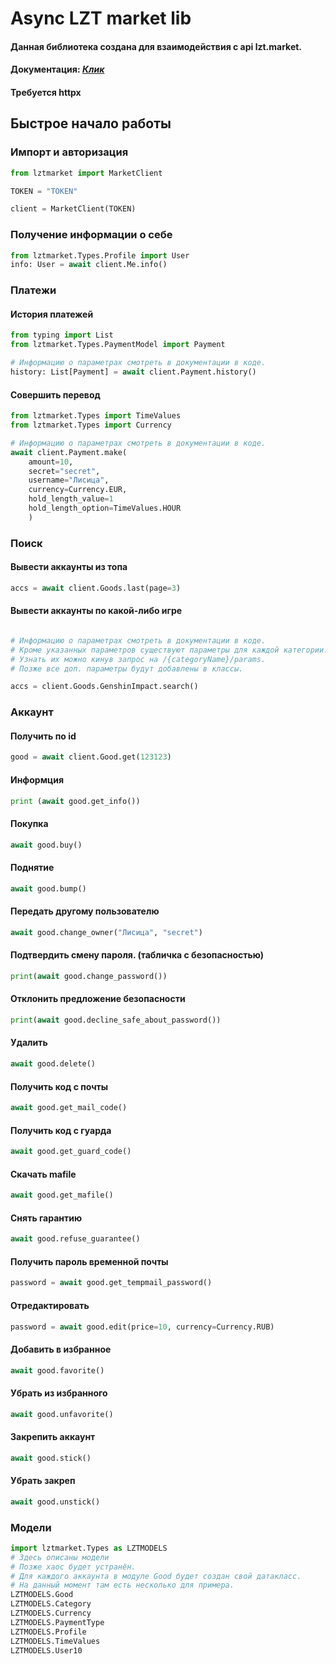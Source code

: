 # Async LZT market lib

#### Данная библиотека создана для взаимодействия с api lzt.market.
#### Документация: [*Клик*](https://docs.api.zelenka.guru/?market)
#### Требуется httpx


## Быстрое начало работы

### Импорт и авторизация

```python
from lztmarket import MarketClient

TOKEN = "TOKEN"

client = MarketClient(TOKEN)
```

### Получение информации о себе
```python
from lztmarket.Types.Profile import User
info: User = await client.Me.info()

```

### Платежи
#### История платежей

```python
from typing import List
from lztmarket.Types.PaymentModel import Payment

# Информацию о параметрах смотреть в документации в коде.
history: List[Payment] = await client.Payment.history()

```
#### Совершить перевод
```python
from lztmarket.Types import TimeValues
from lztmarket.Types import Currency

# Информацию о параметрах смотреть в документации в коде.
await client.Payment.make(
    amount=10,
    secret="secret",
    username="Лисица",
    currency=Currency.EUR,
    hold_length_value=1
    hold_length_option=TimeValues.HOUR
    )
```

### Поиск

#### Вывести аккаунты из топа
```python
accs = await client.Goods.last(page=3)
```

#### Вывести аккаунты по какой-либо игре
```python

# Информацию о параметрах смотреть в документации в коде.
# Кроме указанных параметров существуют параметры для каждой категории.
# Узнать их можно кинув запрос на /{categoryName}/params.
# Позже все доп. параметры будут добавлены в классы.

accs = client.Goods.GenshinImpact.search()
```

### Аккаунт

#### Получить по id
```python
good = await client.Good.get(123123)
```

#### Информция
```python
print (await good.get_info())
```
#### Покупка
```python
await good.buy()
```
#### Поднятие
```python
await good.bump()
```
#### Передать другому пользователю
```python
await good.change_owner("Лисица", "secret")
```
#### Подтвердить смену пароля. (табличка с безопасностью)
```python
print(await good.change_password())
```
#### Отклонить предложение безопасности
```python
print(await good.decline_safe_about_password())
```
#### Удалить
```python
await good.delete()
```
#### Получить код с почты
```python
await good.get_mail_code()
```
#### Получить код с гуарда
```python
await good.get_guard_code()
```
#### Скачать mafile
```python
await good.get_mafile()
```
#### Снять гарантию
```python
await good.refuse_guarantee()
```
#### Получить пароль временной почты
```python
password = await good.get_tempmail_password()
```
#### Отредактировать
```python
password = await good.edit(price=10, currency=Currency.RUB)
```
#### Добавить в избранное
```python
await good.favorite()
```
#### Убрать из избранного
```python
await good.unfavorite()
```
#### Закрепить аккаунт 
```python
await good.stick()
```
#### Убрать закреп
```python
await good.unstick()
```

### Модели
```python
import lztmarket.Types as LZTMODELS
# Здесь описаны модели 
# Позже хаос будет устранён.
# Для каждого аккаунта в модуле Good будет создан свой датакласс.
# На данный момент там есть несколько для примера.
LZTMODELS.Good
LZTMODELS.Category
LZTMODELS.Currency
LZTMODELS.PaymentType
LZTMODELS.Profile
LZTMODELS.TimeValues
LZTMODELS.User10
```
